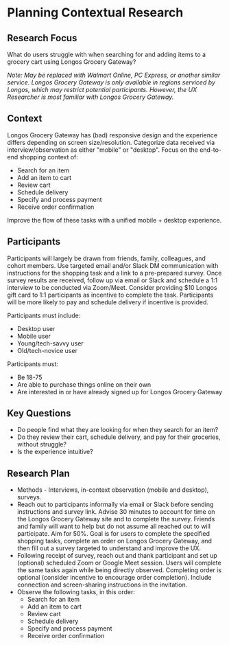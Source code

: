 # Planning Contextual Research
## Research Focus
What do users struggle with when searching for and adding items to a grocery cart using Longos Grocery Gateway?  
  
  
_Note: May be replaced with Walmart Online, PC Express, or another similar service. Longos Grocery Gateway is only available in regions serviced by Longos, which may restrict potential participants. However, the UX Researcher is most familiar with Longos Grocery Gateway._

## Context
Longos Grocery Gateway has (bad) responsive design and the experience differs depending on screen size/resolution. Categorize data received via interview/observation as either "mobile" or "desktop".
Focus on the end-to-end shopping context of:
* Search for an item
* Add an item to cart
* Review cart
* Schedule delivery
* Specify and process payment
* Receive order confirmation
  
Improve the flow of these tasks with a unified mobile + desktop experience.  

## Participants
Participants will largely be drawn from friends, family, colleagues, and cohort members. Use targeted email and/or Slack DM communication with instructions for the shopping task and a link to a pre-prepared survey. Once survey results are received, follow up via email or Slack and schedule a 1:1 interview to be conducted via Zoom/Meet. Consider providing $10 Longos gift card to 1:1 participants as incentive to complete the task. Participants will be more likely to pay and schedule delivery if incentive is provided.  
 
Participants must include:
* Desktop user
* Mobile user
* Young/tech-savvy user
* Old/tech-novice user  

Participants must:
* Be 18-75
* Are able to purchase things online on their own
* Are interested in or have already signed up for Longos Grocery Gateway

## Key Questions
* Do people find what they are looking for when they search for an item?
* Do they review their cart, schedule delivery, and pay for their groceries, without struggle?
* Is the experience intuitive?

## Research Plan
* Methods - Interviews, in-context observation (mobile and desktop), surveys.
* Reach out to participants informally via email or Slack before sending instructions and survey link. Advise 30 minutes to account for time on the Longos Grocery Gateway site and to complete the survey. Friends and family will want to help but do not assume all reached out to will participate. Aim for 50%. Goal is for users to complete the specified shopping tasks, complete an order on Longos Grocery Gateway, and then fill out a survey targeted to understand and improve the UX.
* Following receipt of survey, reach out and thank participant and set up (optional) scheduled Zoom or Google Meet session. Users will complete the same tasks again while being directly observed. Completing order is optional (consider incentive to encourage order completion). Include connection and screen-sharing instructions in the invitation.
* Observe the following tasks, in this order:
  * Search for an item
  * Add an item to cart
  * Review cart
  * Schedule delivery
  * Specify and process payment
  * Receive order confirmation
